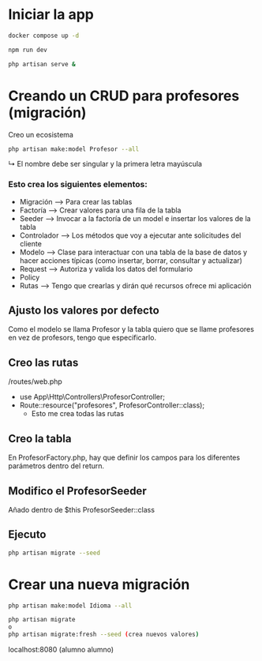 # Iniciar la app
```bash
docker compose up -d
```
```bash
npm run dev
```
```bash
php artisan serve &
```

# Creando un CRUD para profesores (migración)
Creo un ecosistema
```bash
php artisan make:model Profesor --all
```
↳ El nombre debe ser singular y la primera letra mayúscula

### Esto crea los siguientes elementos:
* Migración ⟶ Para crear las tablas
* Factoría ⟶ Crear valores para una fila de la tabla
* Seeder ⟶ Invocar a la factoría de un model e insertar los valores de la tabla
* Controlador ⟶ Los métodos que voy a ejecutar ante solicitudes del cliente
* Modelo ⟶ Clase para interactuar con una tabla de la base de datos y hacer acciones típicas (como insertar, borrar, consultar y actualizar)
* Request ⟶ Autoriza y valida los datos del formulario
* Policy
* Rutas ⟶ Tengo que crearlas y dirán qué recursos ofrece mi aplicación

## Ajusto los valores por defecto
Como el modelo se llama Profesor y la tabla quiero que se llame profesores en vez de profesors, tengo que especificarlo.

## Creo las rutas
/routes/web.php 
* use App\Http\Controllers\ProfesorController;
* Route::resource("profesores", ProfesorController::class);
  * Esto me crea todas las rutas

## Creo la tabla
En ProfesorFactory.php, hay que definir los campos para los diferentes parámetros dentro del return.

## Modifico el ProfesorSeeder
Añado dentro de $this ProfesorSeeder::class

## Ejecuto 
```bash
php artisan migrate --seed
```

# Crear una nueva migración
```bash
php artisan make:model Idioma --all
```
```bash
php artisan migrate
o
php artisan migrate:fresh --seed (crea nuevos valores)
```
localhost:8080 (alumno alumno)





<!-- 
```bash
php artisan make:migration profesores --create=profesores
``` -->
